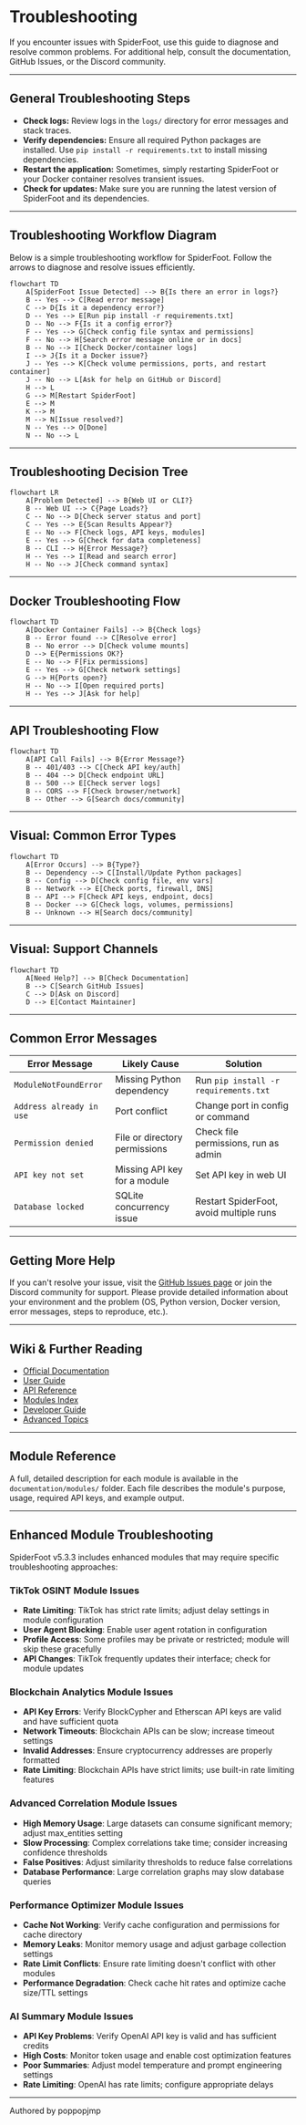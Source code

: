 # Troubleshooting

If you encounter issues with SpiderFoot, use this guide to diagnose and resolve common problems. For additional help, consult the documentation, GitHub Issues, or the Discord community.

---

## General Troubleshooting Steps

- **Check logs:** Review logs in the `logs/` directory for error messages and stack traces.
- **Verify dependencies:** Ensure all required Python packages are installed. Use `pip install -r requirements.txt` to install missing dependencies.
- **Restart the application:** Sometimes, simply restarting SpiderFoot or your Docker container resolves transient issues.
- **Check for updates:** Make sure you are running the latest version of SpiderFoot and its dependencies.

---

## Troubleshooting Workflow Diagram

Below is a simple troubleshooting workflow for SpiderFoot. Follow the arrows to diagnose and resolve issues efficiently.

```mermaid
flowchart TD
    A[SpiderFoot Issue Detected] --> B{Is there an error in logs?}
    B -- Yes --> C[Read error message]
    C --> D{Is it a dependency error?}
    D -- Yes --> E[Run pip install -r requirements.txt]
    D -- No --> F{Is it a config error?}
    F -- Yes --> G[Check config file syntax and permissions]
    F -- No --> H[Search error message online or in docs]
    B -- No --> I[Check Docker/container logs]
    I --> J{Is it a Docker issue?}
    J -- Yes --> K[Check volume permissions, ports, and restart container]
    J -- No --> L[Ask for help on GitHub or Discord]
    H --> L
    G --> M[Restart SpiderFoot]
    E --> M
    K --> M
    M --> N[Issue resolved?]
    N -- Yes --> O[Done]
    N -- No --> L
```

---

## Troubleshooting Decision Tree

```mermaid
flowchart LR
    A[Problem Detected] --> B{Web UI or CLI?}
    B -- Web UI --> C{Page Loads?}
    C -- No --> D[Check server status and port]
    C -- Yes --> E{Scan Results Appear?}
    E -- No --> F[Check logs, API keys, modules]
    E -- Yes --> G[Check for data completeness]
    B -- CLI --> H{Error Message?}
    H -- Yes --> I[Read and search error]
    H -- No --> J[Check command syntax]
```

---

## Docker Troubleshooting Flow

```mermaid
flowchart TD
    A[Docker Container Fails] --> B{Check logs}
    B -- Error found --> C[Resolve error]
    B -- No error --> D[Check volume mounts]
    D --> E{Permissions OK?}
    E -- No --> F[Fix permissions]
    E -- Yes --> G[Check network settings]
    G --> H{Ports open?}
    H -- No --> I[Open required ports]
    H -- Yes --> J[Ask for help]
```

---

## API Troubleshooting Flow

```mermaid
flowchart TD
    A[API Call Fails] --> B{Error Message?}
    B -- 401/403 --> C[Check API key/auth]
    B -- 404 --> D[Check endpoint URL]
    B -- 500 --> E[Check server logs]
    B -- CORS --> F[Check browser/network]
    B -- Other --> G[Search docs/community]
```

---

## Visual: Common Error Types

```mermaid
flowchart TD
    A[Error Occurs] --> B{Type?}
    B -- Dependency --> C[Install/Update Python packages]
    B -- Config --> D[Check config file, env vars]
    B -- Network --> E[Check ports, firewall, DNS]
    B -- API --> F[Check API keys, endpoint, docs]
    B -- Docker --> G[Check logs, volumes, permissions]
    B -- Unknown --> H[Search docs/community]
```

---

## Visual: Support Channels

```mermaid
flowchart TD
    A[Need Help?] --> B[Check Documentation]
    B --> C[Search GitHub Issues]
    C --> D[Ask on Discord]
    D --> E[Contact Maintainer]
```

---

## Common Error Messages

| Error Message                        | Likely Cause                        | Solution                                 |
|--------------------------------------|-------------------------------------|------------------------------------------|
| `ModuleNotFoundError`                | Missing Python dependency           | Run `pip install -r requirements.txt`    |
| `Address already in use`             | Port conflict                       | Change port in config or command         |
| `Permission denied`                  | File or directory permissions       | Check file permissions, run as admin     |
| `API key not set`                    | Missing API key for a module        | Set API key in web UI                    |
| `Database locked`                    | SQLite concurrency issue            | Restart SpiderFoot, avoid multiple runs  |

---

## Getting More Help

If you can't resolve your issue, visit the [GitHub Issues page](https://github.com/poppopjmp/spiderfoot/issues) or join the Discord community for support. Please provide detailed information about your environment and the problem (OS, Python version, Docker version, error messages, steps to reproduce, etc.).

---

## Wiki & Further Reading

- [Official Documentation](https://github.com/poppopjmp/spiderfoot/wiki)
- [User Guide](user_guide.md)
- [API Reference](api_reference.md)
- [Modules Index](modules.md)
- [Developer Guide](developer_guide.md)
- [Advanced Topics](advanced.md)

---

## Module Reference

A full, detailed description for each module is available in the `documentation/modules/` folder. Each file describes the module's purpose, usage, required API keys, and example output.

---

## Enhanced Module Troubleshooting

SpiderFoot v5.3.3 includes enhanced modules that may require specific troubleshooting approaches:

### TikTok OSINT Module Issues
- **Rate Limiting**: TikTok has strict rate limits; adjust delay settings in module configuration
- **User Agent Blocking**: Enable user agent rotation in configuration
- **Profile Access**: Some profiles may be private or restricted; module will skip these gracefully
- **API Changes**: TikTok frequently updates their interface; check for module updates

### Blockchain Analytics Module Issues
- **API Key Errors**: Verify BlockCypher and Etherscan API keys are valid and have sufficient quota
- **Network Timeouts**: Blockchain APIs can be slow; increase timeout settings
- **Invalid Addresses**: Ensure cryptocurrency addresses are properly formatted
- **Rate Limiting**: Blockchain APIs have strict limits; use built-in rate limiting features

### Advanced Correlation Module Issues
- **High Memory Usage**: Large datasets can consume significant memory; adjust max_entities setting
- **Slow Processing**: Complex correlations take time; consider increasing confidence thresholds
- **False Positives**: Adjust similarity thresholds to reduce false correlations
- **Database Performance**: Large correlation graphs may slow database queries

### Performance Optimizer Module Issues
- **Cache Not Working**: Verify cache configuration and permissions for cache directory
- **Memory Leaks**: Monitor memory usage and adjust garbage collection settings
- **Rate Limit Conflicts**: Ensure rate limiting doesn't conflict with other modules
- **Performance Degradation**: Check cache hit rates and optimize cache size/TTL settings

### AI Summary Module Issues
- **API Key Problems**: Verify OpenAI API key is valid and has sufficient credits
- **High Costs**: Monitor token usage and enable cost optimization features
- **Poor Summaries**: Adjust model temperature and prompt engineering settings
- **Rate Limiting**: OpenAI has rate limits; configure appropriate delays

---

Authored by poppopjmp
